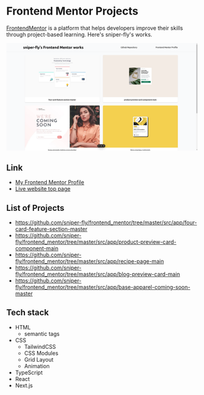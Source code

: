 # Frontend Mentor Projects
[FrontendMentor](https://www.frontendmentor.io/) is a platform that helps developers improve their skills through project-based learning.
Here's sniper-fly's works.

![screenshot](./screenshot.png)

## Link
- [My Frontend Mentor Profile](https://www.frontendmentor.io/profile/sniper-fly)
- [Live website top page](https://frontend-mentor-sniper-fly.vercel.app/)

## List of Projects

- https://github.com/sniper-fly/frontend_mentor/tree/master/src/app/four-card-feature-section-master
- https://github.com/sniper-fly/frontend_mentor/tree/master/src/app/product-preview-card-component-main
- https://github.com/sniper-fly/frontend_mentor/tree/master/src/app/recipe-page-main
- https://github.com/sniper-fly/frontend_mentor/tree/master/src/app/blog-preview-card-main
- https://github.com/sniper-fly/frontend_mentor/tree/master/src/app/base-apparel-coming-soon-master

## Tech stack
- HTML
  - semantic tags
- CSS
  - TailwindCSS
  - CSS Modules
  - Grid Layout
  - Animation
- TypeScript
- React
- Next.js
